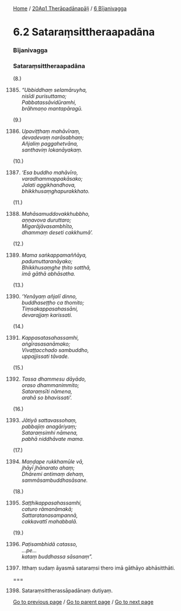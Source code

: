 
[Home](/) / [20Ap1 Therāpadānapāḷi](/tipitaka/20Ap1.md) / [6 Bījanivagga](/tipitaka/20Ap1/6.md)

# 6.2 Sataraṃsittheraapadāna

### Bījanivagga

### Sataraṃsittheraapadāna

(8.)

1385. _“Ubbiddhaṃ selamāruyha,_  
_nisīdi purisuttamo;_  
_Pabbatassāvidūramhi,_  
_brāhmaṇo mantapāragū._  


(9.)

1386. _Upaviṭṭhaṃ mahāvīraṃ,_  
_devadevaṃ narāsabhaṃ;_  
_Añjaliṃ paggahetvāna,_  
_santhaviṃ lokanāyakaṃ._  


(10.)

1387. _‘Esa buddho mahāvīro,_  
_varadhammappakāsako;_  
_Jalati aggikhandhova,_  
_bhikkhusaṃghapurakkhato._  


(11.)

1388. _Mahāsamuddovakkhubbho,_  
_aṇṇavova duruttaro;_  
_Migarājāvasambhīto,_  
_dhammaṃ deseti cakkhumā’._  


(12.)

1389. _Mama saṅkappamaññāya,_  
_padumuttaranāyako;_  
_Bhikkhusaṃghe ṭhito satthā,_  
_imā gāthā abhāsatha._  


(13.)

1390. _‘Yenāyaṃ añjalī dinno,_  
_buddhaseṭṭho ca thomito;_  
_Tiṃsakappasahassāni,_  
_devarajjaṃ karissati._  


(14.)

1391. _Kappasatasahassamhi,_  
_aṅgīrasasanāmako;_  
_Vivaṭṭacchado sambuddho,_  
_uppajjissati tāvade._  


(15.)

1392. _Tassa dhammesu dāyādo,_  
_oraso dhammanimmito;_  
_Sataraṃsīti nāmena,_  
_arahā so bhavissati’._  


(16.)

1393. _Jātiyā sattavassohaṃ,_  
_pabbajiṃ anagāriyaṃ;_  
_Sataraṃsimhi nāmena,_  
_pabhā niddhāvate mama._  


(17.)

1394. _Maṇḍape rukkhamūle vā,_  
_jhāyī jhānarato ahaṃ;_  
_Dhāremi antimaṃ dehaṃ,_  
_sammāsambuddhasāsane._  


(18.)

1395. _Saṭṭhikappasahassamhi,_  
_caturo rāmanāmakā;_  
_Sattaratanasampannā,_  
_cakkavattī mahabbalā._  


(19.)

1396. _Paṭisambhidā catasso,_  
_…pe…_  
_kataṃ buddhassa sāsanaṃ”._  


1397. Itthaṃ sudaṃ āyasmā sataraṃsi thero imā gāthāyo abhāsitthāti.

===

1398. Sataraṃsittherassāpadānaṃ dutiyaṃ.



[Go to previous page](/tipitaka/20Ap1/6/6.1.md) / [Go to parent page](/tipitaka/20Ap1/6.md) / [Go to next page](/tipitaka/20Ap1/6/6.3.md)


